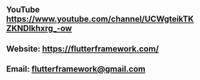 ## YouTube https://www.youtube.com/channel/UCWgteikTKZKNDIkhxrg_-ow
## Website: https://flutterframework.com/
## Email: flutterframework@gmail.com
